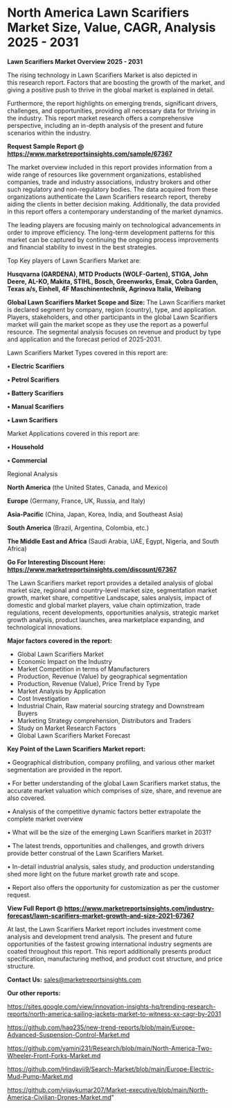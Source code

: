# North America Lawn Scarifiers Market Size, Value, CAGR, Analysis 2025 - 2031

<Strong> Lawn Scarifiers Market Overview 2025 - 2031</strong>

The rising technology in Lawn Scarifiers Market is also depicted in this research report. Factors that are boosting the growth of the market, and giving a positive push to thrive in the global market is explained in detail.

Furthermore, the report highlights on emerging trends, significant drivers, challenges, and opportunities, providing all necessary data for thriving in the industry. This report market research offers a comprehensive perspective, including an in-depth analysis of the present and future scenarios within the industry.

<strong>Request Sample Report @ <a href=https://www.marketreportsinsights.com/sample/67367>https://www.marketreportsinsights.com/sample/67367</a></strong>

The market overview included in this report provides information from a wide range of resources like government organizations, established companies, trade and industry associations, industry brokers and other such regulatory and non-regulatory bodies. The data acquired from these organizations authenticate the Lawn Scarifiers research report, thereby aiding the clients in better decision making. Additionally, the data provided in this report offers a contemporary understanding of the market dynamics.

The leading players are focusing mainly on technological advancements in order to improve efficiency. The long-term development patterns for this market can be captured by continuing the ongoing process improvements and financial stability to invest in the best strategies.

Top Key players of Lawn Scarifiers Market are:

<strong>Husqvarna (GARDENA), MTD Products (WOLF-Garten), STIGA, John Deere, AL-KO, Makita, STIHL, Bosch, Greenworks, Emak, Cobra Garden, Texas a/s, Einhell, 4F Maschinentechnik, Agrinova Italia, Weibang</strong>

<strong><b>Global Lawn Scarifiers Market Scope and Size:</b></strong>
The Lawn Scarifiers market is declared segment by company, region (country), type, and application. Players, stakeholders, and other participants in the global Lawn Scarifiers market will gain the market scope as they use the report as a powerful resource. The segmental analysis focuses on revenue and product by type and application and the forecast period of 2025-2031.

Lawn Scarifiers Market Types covered in this report are:

<strong>• Electric Scarifiers

• Petrol Scarifiers

• Battery Scarifiers

• Manual Scarifiers

• Lawn Scarifiers</strong>

Market Applications covered in this report are:

<strong>• Household

• Commercial</strong> 

Regional Analysis

<strong>North America</strong> (the United States, Canada, and Mexico)

<strong>Europe</strong> (Germany, France, UK, Russia, and Italy)

<strong>Asia-Pacific</strong> (China, Japan, Korea, India, and Southeast Asia)

<strong>South America</strong> (Brazil, Argentina, Colombia, etc.)

<strong>The Middle East and Africa</strong> (Saudi Arabia, UAE, Egypt, Nigeria, and South Africa)

<strong>Go For Interesting Discount Here: <a href=https://www.marketreportsinsights.com/discount/67367>https://www.marketreportsinsights.com/discount/67367</a></strong>

The Lawn Scarifiers market report provides a detailed analysis of global market size, regional and country-level market size, segmentation market growth, market share, competitive Landscape, sales analysis, impact of domestic and global market players, value chain optimization, trade regulations, recent developments, opportunities analysis, strategic market growth analysis, product launches, area marketplace expanding, and technological innovations.

<strong><b>Major factors covered in the report:</b></strong>
<ul>
  <li>Global Lawn Scarifiers Market </li>
  <li>Economic Impact on the Industry</li>
  <li>Market Competition in terms of Manufacturers</li>
  <li>Production, Revenue (Value) by geographical segmentation</li>
  <li>Production, Revenue (Value), Price Trend by Type</li>
  <li>Market Analysis by Application</li>
  <li>Cost Investigation</li>
  <li>Industrial Chain, Raw material sourcing strategy and Downstream Buyers</li>
  <li>Marketing Strategy comprehension, Distributors and Traders</li>
  <li>Study on Market Research Factors</li>
  <li>Global Lawn Scarifiers Market Forecast</li>
</ul>

<strong><b>Key Point of the Lawn Scarifiers Market report:</b></strong>

• Geographical distribution, company profiling, and various other market segmentation are provided in the report.

• For better understanding of the global Lawn Scarifiers market status, the accurate market valuation which comprises of size, share, and revenue are also covered.

• Analysis of the competitive dynamic factors better extrapolate the complete market overview

• What will be the size of the emerging Lawn Scarifiers market in 2031?

• The latest trends, opportunities and challenges, and growth drivers provide better construal of the Lawn Scarifiers Market.

• In-detail industrial analysis, sales study, and production understanding shed more light on the future market growth rate and scope.

• Report also offers the opportunity for customization as per the customer request.

<strong><b>View Full Report @ <a href=https://www.marketreportsinsights.com/industry-forecast/lawn-scarifiers-market-growth-and-size-2021-67367>https://www.marketreportsinsights.com/industry-forecast/lawn-scarifiers-market-growth-and-size-2021-67367</a></b></strong>


At last, the Lawn Scarifiers Market report includes investment come analysis and development trend analysis. The present and future opportunities of the fastest growing international industry segments are coated throughout this report. This report additionally presents product specification, manufacturing method, and product cost structure, and price structure.

<strong>Contact Us:</strong>
sales@marketreportsinsights.com

<strong>Our other reports:</strong>

<a href=https://sites.google.com/view/innovation-insights-hq/trending-research-reports/north-america-sailing-jackets-market-to-witness-xx-cagr-by-2031>https://sites.google.com/view/innovation-insights-hq/trending-research-reports/north-america-sailing-jackets-market-to-witness-xx-cagr-by-2031</a>

<a href=https://github.com/haq235/new-trend-reports/blob/main/Europe-Advanced-Suspension-Control-Market.md>https://github.com/haq235/new-trend-reports/blob/main/Europe-Advanced-Suspension-Control-Market.md</a>

<a href=https://github.com/yamini231/Research/blob/main/North-America-Two-Wheeler-Front-Forks-Market.md>https://github.com/yamini231/Research/blob/main/North-America-Two-Wheeler-Front-Forks-Market.md</a>

<a href=https://github.com/Hindavii9/Search-Market/blob/main/Europe-Electric-Mud-Pump-Market.md>https://github.com/Hindavii9/Search-Market/blob/main/Europe-Electric-Mud-Pump-Market.md</a>

<a href=https://github.com/vijaykumar207/Market-executive/blob/main/North-America-Civilian-Drones-Market.md>https://github.com/vijaykumar207/Market-executive/blob/main/North-America-Civilian-Drones-Market.md</a>"
